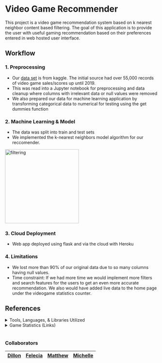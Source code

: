 # Video Game Recommender

This project is a video game recommendation system based on k nearest neighbor content based filtering. The goal of this application is to provide the user with useful gaming recommendation based on their preferences entered in web hosted user interface.

## Workflow
### 1. Preprocessing
* Our [data set](https://www.kaggle.com/ashaheedq/video-games-sales-2019?select=vgsales-12-4-2019.csv) is from kaggle. The initial source had over 55,000 records of video game sales/scores up until 2019.
* This was read into a Jupyter notebook for preprocessing and data cleanup where columns with irrelevant data or null values were removed
* We also prepared our data for machine learning application by transforming categorical data to numerical for testing using the get dummies function

### 2. Machine Learning & Model
* The data was split into train and test sets 
* We implemented the k-nearest neighbors model algorithm for our reccomender.
<img width="243" alt="filtering" src="https://user-images.githubusercontent.com/85762953/145692582-93f31883-a716-4d9f-b3c1-6f2fea9c74d5.png">

### 3. Cloud Deployment 
* Web app deployed using flask and via the cloud with Heroku 

### 4. Limitations  
* We lost more than 90% of our original data due to so many columns having null values. 
* Time constraint: If we had more time we would implement more filters and search features for the users to get an even more accurate recommendation. We also would have added live data to the home page under the videogame statistics counter.


## References


<details>
<summary> Tools, Languages, & Libraries Utilized</summary>
<li>Python</li></ul>
<li>Pandas</li></ul>
<li>Tensorflow</li></ul>
<li>Flask</li></ul>
<li>Numpy</li></ul>
<li>NearestNeighbors</li></ul>
<li>sklearn</li></ul>
<li>Jupyter Notebook</li></ul>
<li>VS Code</li></ul>
<li>Jupyter Notebook</li></ul>
<li>HTML</li></ul>
<li>CSS</li></ul>
<li>deployed via Heroku</li></ul>

</details>

<details>
<summary>Game Statistics (Links) </summary>
<li>https://www.githyp.com/</li></ul>
<li>https://variety.com/2021/gaming/news/number-video-game-players-2021-esa-study-covid-1235016079/</li></ul>
<li>https://www.ign.com/articles/best-selling-video-game-consoles</li></ul>
</details>

# 

### Collaborators
|[Dillon](https://github.com/rb25s13)|[Felecia](https://github.com/fhelms8)|[Matthew](https://github.com/Mvillarreal88)|[Michelle](https://github.com/michelleherman13)|
|---|---|---|---|
